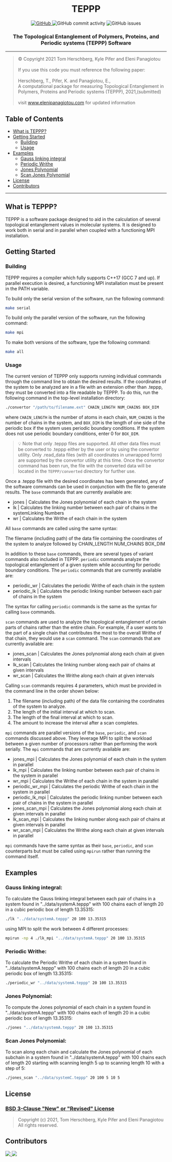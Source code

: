 <h1 align="center">TEPPP</h1>
<p align="center">
  <a href="./LICENSE">
    <img alt="GitHub" src="https://img.shields.io/github/license/tomhers/TEPPP">
  </a>
  <img alt="GitHub commit activity" src="https://img.shields.io/github/commit-activity/m/TEPPP-software/TEPPP">
  <img alt="GitHub issues" src="https://img.shields.io/github/issues/TEPPP-software/TEPPP">
</p>

<h3 align="center">The Topological Entanglement of Polymers, Proteins, and Periodic systems (TEPPP) Software</h3>
<hr />

>© Copyright 2021 Tom Herschberg, Kyle Pifer and Eleni Panagiotou \
> \
>If you use this code you must reference the following paper: \
> \
>Herschberg, T., Pifer, K. and Panagiotou, E., \
>A computational package for measuring Topological Entanglement in Polymers, Proteins and Periodic systems (TEPPP), 2021,(submitted)
> \
> \
>visit www.elenipanagiotou.com for updated information

## Table of Contents
- [What is TEPPP?](#what-is-teppp)
- [Getting Started](#getting-started)
   - [Building](#building)
   - [Usage](#usage)
- [Examples](#examples)
   - [Gauss linking integral](#gauss-linking-integral)
   - [Periodic Writhe](#periodic-writhe)
   - [Jones Polynomial](#jones-polynomial)
   - [Scan Jones Polynomial](#scan-jones-polynomial)
- [License](#license)
- [Contributors](#contributors)

<hr />

## What is TEPPP?
<p>
  TEPPP is a software package designed to aid in the calculation of several topological entanglement values in molecular systems. It is designed to work both in serial and in parallel when coupled with a functioning MPI installation.
</p>

## Getting Started

### Building

TEPPP requires a compiler which fully supports C++17 (GCC 7 and up). If parallel execution is desired, a functioning MPI installation must be present in the PATH variable. 

To build only the serial version of the software, run the following command: 
```bash
make serial
``` 
To build only the parallel version of the software, run the following command: 
```bash
make mpi
``` 
To make both versions of the software, type the following command: 
```bash
make all
```

### Usage

The current version of TEPPP only supports running individual commands through the command line to obtain the desired results. If the coordinates of the system to be analyzed are in a file with an extension other than .teppp, they must be converted into a file readable by TEPPP. To do this, run the following command in the top-level installation directory: 
```bash
./convertor "/path/to/filename.ext" CHAIN_LENGTH NUM_CHAINS BOX_DIM
``` 
where `CHAIN_LENGTH` is the number of atoms in each chain, `NUM_CHAINS` is the number of chains in the system, and `BOX_DIM` is the length of one side of the periodic box if the system uses periodic boundary conditions. If the system does not use periodic boundary conditions, enter 0 for `BOX_DIM`. 

> :bulb: Note that only .teppp files are supported. All other data files must be converted to .teppp either by the user or by using the convertor utility. Only .read_data files (with all coordinates in unwrapped form) are supported by the convertor utility at this time. Once the convertor command has been run, the file with the converted data will be located in the `TEPPP/converted` directory for further use.

Once a .teppp file with the desired coordinates has been generated, any of the software commands can be used in conjunction with the file to generate results. The `base` commands that are currently available are:

* jones | Calculates the Jones polynomial of each chain in the system
* lk | Calculates the linking number between each pair of chains in the systemLinking Numbers
* wr | Calculates the Writhe of each chain in the system

All `base` commands are called using the same syntax:

The filename (including path) of the data file containing the coordinates of the system to analyze followed by CHAIN_LENGTH NUM_CHAINS BOX_DIM

In addition to these `base` commands, there are several types of variant commands also included in TEPPP. `periodic` commands analyze the topological entanglement of a given system while accounting for periodic boundary conditions. The `periodic` commands that are currently available are:

* periodic_wr | Calculates the periodic Writhe of each chain in the system
* periodic_lk | Calculates the periodic linking number between each pair of chains in the system

The syntax for calling `periodic` commands is the same as the syntax for calling `base` commands.

`scan` commands are used to analyze the topological entanglement of certain parts of chains rather than the entire chain. For example, if a user wants to the part of a single chain that contributes the most to the overall Writhe of that chain, they would use a `scan` command. The `scan` commands that are currently available are:

* jones_scan | Calculates the Jones polynomial along each chain at given intervals
* lk_scan | Calculates the linking number along each pair of chains at given intervals
* wr_scan | Calculates the Writhe along each chain at given intervals

Calling `scan` commands requires 4 parameters, which must be provided in the command line in the order shown below:

1. The filename (including path) of the data file containing the coordinates of the system to analyze.
2. The length of the initial interval at which to scan.
3. The length of the final interval at which to scan.
4. The amount to increase the interval after a scan completes.

`mpi` commands are parallel versions of the `base`, `periodic`, and `scan` commands discussed above. They leverage MPI to split the workload between a given number of processors rather than performing the work serially. The `mpi` commands that are currently available are:

* jones_mpi | Calculates the Jones polynomial of each chain in the system in parallel
* lk_mpi | Calculates the linking number between each pair of chains in the system in parallel
* wr_mpi | Calculates the Writhe of each chain in the system in parallel
* periodic_wr_mpi | Calculates the periodic Writhe of each chain in the system in parallel
* periodic_lk_mpi | Calculates the periodic linking number between each pair of chains in the system in parallel
* jones_scan_mpi | Calculates the Jones polynomial along each chain at given intervals in parallel
* lk_scan_mpi | Calculates the linking number along each pair of chains at given intervals in parallel
* wr_scan_mpi | Calculates the Writhe along each chain at given intervals in parallel

`mpi` commands have the same syntax as their `base`, `periodic`, and `scan` counterparts but must be called using `mpirun` rather than running the command itself.

## Examples

### Gauss linking integral:

To calculate the Gauss linking integral between each pair of chains in a system found in "../data/systemA.teppp" with 100 chains each of length 20 in a cubic periodic box of length 13.35315:

```bash
./lk "../data/systemA.teppp" 20 100 13.35315
```
using MPI to split the work between 4 different processes:

```bash
mpirun -np 4 ./lk_mpi "../data/systemA.teppp" 20 100 13.35315
```

### Periodic Writhe:

To calculate the Periodic Writhe of each chain in a system found in "../data/systemA.teppp" with 100 chains each of length 20 in a cubic periodic box of length 13.35315:

```bash
./periodic_wr "../data/systemA.teppp" 20 100 13.35315
```
### Jones Polynomial:

To compute the Jones polynomial of each chain in a system found in "../data/systemA.teppp" with 100 chains each of length 20 in a cubic periodic box of length 13.35315:

```bash
./jones "../data/systemA.teppp" 20 100 13.35315
```

### Scan Jones Polynomial:

To scan along each chain and calculate the Jones polynomial of each subchain in a system found in "../data/systemA.teppp" with 100 chains each of length 20 starting with scanning length 5 up to scanning length 10 with a step of 5:

```bash
./jones_scan "../data/systemC.teppp" 20 100 5 10 5
```


## License
<h3><a href="./LICENSE">BSD 3-Clause "New" or "Revised" License</a></h3>

>Copyright (c) 2021, Tom Herschberg, Kyle Pifer and Eleni Panagiotou \
>All rights reserved.

## Contributors
<a href="https://github.com/TEPPP-software/TEPPP/graphs/contributors">
  <img src="https://contrib.rocks/image?repo=tomhers/TEPPP" />
  <img src="https://contrib.rocks/image?repo=TEPPP-software/TEPPP" />
</a>


